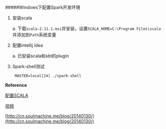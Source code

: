 #####Windows下配置Spark开发环境

1. 安装scala

	a. 下载`scala-2.11.1.msi`并安装，设置`SCALA_HOME=C:\Program Files\scala`并添加到`Path`系统变量

2. 配置intellij idea

	a. 已安装scala和sbt的plugin


3. Spark-shell测试

		MASTER=local[24] ./spark-shell


**Reference**

[配置SCALA](http://lancegatlin.org/tech/intellij_idea-configure-for-scala-and-sbt)

[视频](http://www.scalacourses.com/student/showLecture/80)

[http://cn.soulmachine.me/blog/20140130/](http://cn.soulmachine.me/blog/20140130/)